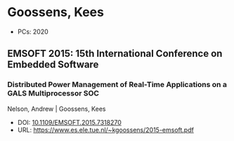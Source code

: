# Goossens, Kees

* PCs: 2020

## EMSOFT 2015: 15th International Conference on Embedded Software

### Distributed Power Management of Real-Time Applications on a GALS Multiprocessor SOC
Nelson, Andrew | Goossens, Kees
* DOI: [10.1109/EMSOFT.2015.7318270](https://doi.org/10.1109/EMSOFT.2015.7318270)
* URL: <https://www.es.ele.tue.nl/~kgoossens/2015-emsoft.pdf>

